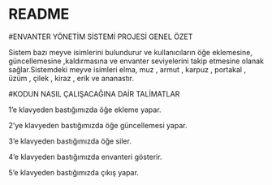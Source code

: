 # README
#ENVANTER YÖNETİM SİSTEMİ PROJESİ GENEL ÖZET 

Sistem bazı meyve isimlerini bulundurur ve kullanıcıların öğe eklemesine, güncellemesine ,kaldırmasına ve envanter seviyelerini takip etmesine olanak sağlar.Sistemdeki  meyve isimleri elma, muz , armut , karpuz , portakal , üzüm , çilek , kiraz , erik  ve ananastır. 

 

#KODUN NASIL ÇALIŞACAĞINA DAİR TALİMATLAR 

1’e klavyeden bastığımızda öğe ekleme yapar. 

2’ye klavyeden bastığımızda öğe güncellemesi yapar. 

3’e klavyeden bastığımızda öğe siler. 

4’e klavyeden bastığımızda envanteri gösterir. 

5’e klavyeden bastığımızda çıkış yapar.

